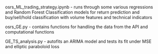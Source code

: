 osrs_ML_trading_strategy.ipynb - runs through some various regressions and Random Forest Classification models for return prediction and buy/sell/hold classification with volume features and technical indicators

osrs_GE.py - contains functions for handling the data from the API and computational functions

GE_TS_analysis.py - autofits an ARIMA model and tests its fit under MSE and elliptic paraboloid loss
